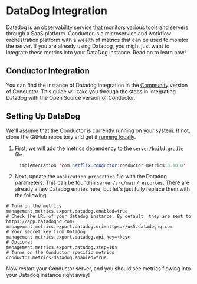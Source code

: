 # DataDog Integration

Datadog is an observability service that monitors various tools and servers through a SaaS platform. Conductor is a microservice and workflow orchestration platform with a wealth of metrics that can be used to monitor the server. If you are already using Datadog, you might just want to integrate these metrics into your DataDog instance. Read on to learn how!

## Conductor Integration

You can find the instance of Datadog integration in the [Community](https://github.com/Netflix/conductor-community) version of Conductor. This guide will take you through the steps in integrating Datadog with the Open Source version of Conductor. 

## Setting Up DataDog

We'll assume that the Conductor is currently running on your system.  If not, clone the GitHub repository and get it [running locally](/content/docs/getting-started/install/running-locally-docker).  

1. First, we will add the metrics dependency to the `server/build.gradle` file.  

```java
     implementation 'com.netflix.conductor:conductor-metrics:3.10.0'
```
2. Next, update the `application.properties` file with the Datadog parameters.  This can be found in `server/src/main/resources`.  There are already a few Datadog entries here, but let's just fully replace them with the following:


```shell
# Turn on the metrics
management.metrics.export.datadog.enabled=true
# Check the URL of your datadog instance. By default, they are sent to https://app.datadoghq.com/
management.metrics.export.datadog.uri=https://us5.datadoghq.com
# Your secret key from Datadog
management.metrics.export.datadog.api-key=<key>
# Optional
management.metrics.export.datadog.step=10s
# Turns on the Conductor specific metrics
conductor.metrics-datadog.enabled=true

```

Now restart your Conductor server,  and you should see metrics flowing into your Datadog instance right away!